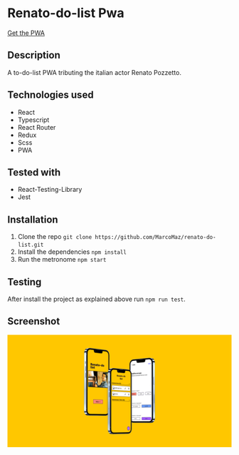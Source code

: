 # Renato-do-list Pwa
[Get the PWA](https://marcomaz.github.io/renato-do-list)

## Description

A to-do-list PWA tributing the italian actor Renato Pozzetto.

## Technologies used

- React
- Typescript
- React Router
- Redux
- Scss
- PWA

## Tested with

- React-Testing-Library
- Jest

## Installation
1. Clone the repo
`git clone https://github.com/MarcoMaz/renato-do-list.git`
2. Install the dependencies
`npm install`
3. Run the metronome
`npm start`

## Testing
After install the project as explained above run `npm run test`.

## Screenshot
![alt text](https://raw.githubusercontent.com/MarcoMaz/images/main/image__renato-do-list.png)
